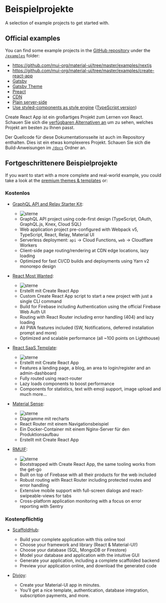 # Beispielprojekte

<p class="description">A selection of example projects to get started with.</p>

## Official examples

You can find some example projects in the [GitHub repository](https://github.com/mui-org/material-ui) under the [`/examples`](https://github.com/mui-org/material-ui/tree/master/examples) folder:

<!-- #default-branch-switch -->

- https://github.com/mui-org/material-ui/tree/master/examples/nextjs
- https://github.com/mui-org/material-ui/tree/master/examples/create-react-app
- [Gatsby](https://github.com/mui-org/material-ui/tree/next/examples/gatsby)
- [Gatsby Theme](https://github.com/mui-org/material-ui/tree/next/examples/gatsby-theme)
- [Preact](https://github.com/mui-org/material-ui/tree/next/examples/preact)
- [CDN](https://github.com/mui-org/material-ui/tree/next/examples/cdn)
- [Plain server-side](https://github.com/mui-org/material-ui/tree/next/examples/ssr)
- [Use styled-components as style engine](https://github.com/mui-org/material-ui/tree/next/examples/create-react-app-with-styled-components) ([TypeScript version](https://github.com/mui-org/material-ui/tree/next/examples/create-react-app-with-styled-components-typescript))

Create React App ist ein großartiges Projekt zum Lernen von React. Schauen Sie sich die [verfügbaren Alternativen an](https://github.com/facebook/create-react-app/blob/master/README.md#popular-alternatives) um zu sehen, welches Projekt am besten zu Ihnen passt.

Der Quellcode für diese Dokumentationsseite ist auch im Repository enthalten. Dies ist ein etwas komplexeres Projekt. Schauen Sie sich die Build-Anweisungen im [`/docs`](https://github.com/mui-org/material-ui/tree/master/docs) Ordner an.

## Fortgeschrittenere Beispielprojekte

If you want to start with a more complete and real-world example, you could take a look at the [premium themes & templates](https://material-ui.com/store/?utm_source=docs&utm_medium=referral&utm_campaign=example-projects-store) or:

### Kostenlos

- [GraphQL API and Relay Starter Kit](https://github.com/kriasoft/graphql-starter):

  - ![sterne](https://img.shields.io/github/stars/kriasoft/graphql-starter.svg?style=social&label=Star)
  - GraphQL API project using code-first design (TypeScript, OAuth, GraphQL.js, Knex, Cloud SQL)
  - Web application project pre-configured with Webpack v5, TypeScript, React, Relay, Material UI
  - Serverless deployment: `api` -> Cloud Functions, `web` -> Cloudflare Workers
  - Client-side page routing/rendering at CDN edge locations, lazy loading
  - Optimized for fast CI/CD builds and deployments using Yarn v2 monorepo design

- [React Most Wanted](https://github.com/TarikHuber/react-most-wanted):

  - ![sterne](https://img.shields.io/github/stars/TarikHuber/react-most-wanted.svg?style=social&label=Star)
  - Erstellt mit Create React App
  - Custom Create React App script to start a new project with just a single CLI command
  - Build for Firebase including Authentication using the official Firebase Web Auth UI
  - Routing with React Router including error handling (404) and lazy loading
  - All PWA features included (SW, Notifications, deferred installation prompt and more)
  - Optimized and scalable performance (all ~100 points on Lighthouse)

- [React SaaS Template](https://github.com/dunky11/react-saas-template):

  - ![sterne](https://img.shields.io/github/stars/dunky11/react-saas-template.svg?style=social&label=Star)
  - Erstellt mit Create React App
  - Features a landing page, a blog, an area to login/register and an admin-dashboard
  - Fully routed using react-router
  - Lazy loads components to boost performance
  - Components for statistics, text with emoji support, image upload and much more...

- [Material Sense](https://github.com/alexanmtz/material-sense):

  - ![sterne](https://img.shields.io/github/stars/alexanmtz/material-sense.svg?style=social&label=Star)
  - Diagramme mit recharts
  - React Router mit einem Navigationsbeispiel
  - Ein Docker-Container mit einem Nginx-Server für den Produktionsaufbau
  - Erstellt mit Create React App

- [RMUIF](https://github.com/phoqe/rmuif):

  - ![sterne](https://img.shields.io/github/stars/rmuif/web.svg?style=social&label=Star)
  - Bootstrapped with Create React App, the same tooling works from the get-go
  - Built on top of Firebase with all their products for the web included
  - Robust routing with React Router including protected routes and error handling
  - Extensive mobile support with full-screen dialogs and react-swipeable-views for tabs
  - Cross-platform application monitoring with a focus on error reporting with Sentry

### Kostenpflichtig

- [ScaffoldHub](https://scaffoldhub.io/?partner=1):

  - Build your complete application with this online tool
  - Choose your framework and library (React & Material-UI!)
  - Choose your database (SQL, MongoDB or Firestore)
  - Model your database and application with the intuitive GUI
  - Generate your application, including a complete scaffolded backend
  - Preview your application online, and download the generated code

- [Divjoy](https://divjoy.com?via=material-ui):

  - Create your Material-UI app in minutes.
  - You'll get a nice template, authentication, database integration, subscription payments, and more.
